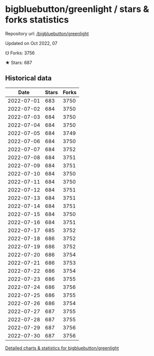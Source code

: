 # bigbluebutton/greenlight / stars & forks statistics

Repository url: [/bigbluebutton/greenlight](https://github.com/bigbluebutton/greenlight)

Updated on Oct 2022, 07

☋ Forks: 3756

★ Stars: 687

## Historical data
| Date | Stars | Forks |
|------|-------|-------|
| 2022-07-01 | 683 | 3750 | 
| 2022-07-02 | 684 | 3750 | 
| 2022-07-03 | 684 | 3750 | 
| 2022-07-04 | 684 | 3750 | 
| 2022-07-05 | 684 | 3749 | 
| 2022-07-06 | 684 | 3750 | 
| 2022-07-07 | 684 | 3752 | 
| 2022-07-08 | 684 | 3751 | 
| 2022-07-09 | 684 | 3751 | 
| 2022-07-10 | 684 | 3750 | 
| 2022-07-11 | 684 | 3750 | 
| 2022-07-12 | 684 | 3751 | 
| 2022-07-13 | 684 | 3751 | 
| 2022-07-14 | 684 | 3751 | 
| 2022-07-15 | 684 | 3750 | 
| 2022-07-16 | 684 | 3751 | 
| 2022-07-17 | 685 | 3752 | 
| 2022-07-18 | 686 | 3752 | 
| 2022-07-19 | 686 | 3752 | 
| 2022-07-20 | 686 | 3754 | 
| 2022-07-21 | 686 | 3753 | 
| 2022-07-22 | 686 | 3754 | 
| 2022-07-23 | 686 | 3755 | 
| 2022-07-24 | 686 | 3756 | 
| 2022-07-25 | 686 | 3755 | 
| 2022-07-26 | 686 | 3754 | 
| 2022-07-27 | 687 | 3755 | 
| 2022-07-28 | 687 | 3755 | 
| 2022-07-29 | 687 | 3756 | 
| 2022-07-30 | 687 | 3756 | 


[Detailed charts & statistics for bigbluebutton/greenlight](https://reviewgithub.com/rep/bigbluebutton/greenlight)
